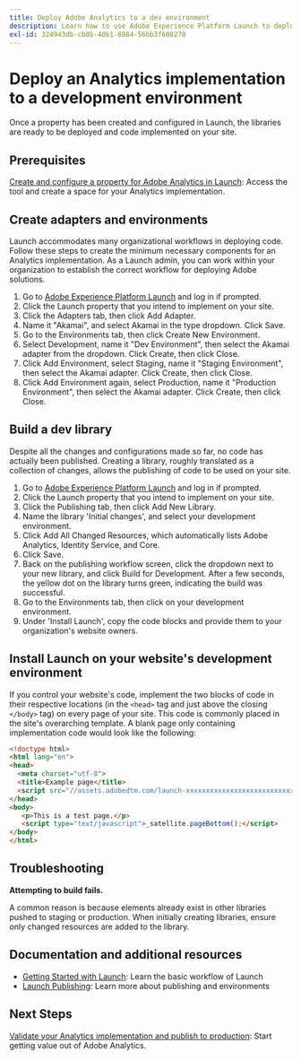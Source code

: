 ```yaml
---
title: Deploy Adobe Analytics to a dev environment
description: Learn how to use Adobe Experience Platform Launch to deploy Adobe Analytics to your development environment.
exl-id: 324943db-cb0b-40b1-8884-56bb3f608278
---
```

# Deploy an Analytics implementation to a development environment

Once a property has been created and configured in Launch, the libraries are ready to be deployed and code implemented on your site.

## Prerequisites

[Create and configure a property for Adobe Analytics in Launch](create-analytics-property.md): Access the tool and create a space for your Analytics implementation.

## Create adapters and environments

Launch accommodates many organizational workflows in deploying code. Follow these steps to create the minimum necessary components for an Analytics implementation. As a Launch admin, you can work within your organization to establish the correct workflow for deploying Adobe solutions.

1. Go to [Adobe Experience Platform Launch](https://launch.adobe.com) and log in if prompted.
2. Click the Launch property that you intend to implement on your site.
3. Click the Adapters tab, then click Add Adapter.
4. Name it "Akamai", and select Akamai in the type dropdown. Click Save.
5. Go to the Environments tab, then click Create New Environment.
6. Select Development, name it "Dev Environment", then select the Akamai adapter from the dropdown. Click Create, then click Close.
7. Click Add Environment, select Staging, name it "Staging Environment", then select the Akamai adapter. Click Create, then click Close.
8. Click Add Environment again, select Production, name it "Production Environment", then select the Akamai adapter. Click Create, then click Close.

## Build a dev library

Despite all the changes and configurations made so far, no code has actually been published. Creating a library, roughly translated as a collection of changes, allows the publishing of code to be used on your site.

1. Go to [Adobe Experience Platform Launch](https://launch.adobe.com) and log in if prompted.
2. Click the Launch property that you intend to implement on your site.
3. Click the Publishing tab, then click Add New Library.
4. Name the library 'Initial changes', and select your development environment.
5. Click Add All Changed Resources, which automatically lists Adobe Analytics, Identity Service, and Core.
6. Click Save.
7. Back on the publishing workflow screen, click the dropdown next to your new library, and click Build for Development. After a few seconds, the yellow dot on the library turns green, indicating the build was successful.
8. Go to the Environments tab, then click on your development environment.
9. Under 'Install Launch', copy the code blocks and provide them to your organization's website owners.

## Install Launch on your website's development environment

If you control your website's code, implement the two blocks of code in their respective locations (in the `<head>` tag and just above the closing `</body>` tag) on every page of your site. This code is commonly placed in the site's overarching template. A blank page only containing implementation code would look like the following:

```html
<!doctype html>
<html lang="en">
<head>
  <meta charset="utf-8">
  <title>Example page</title>
  <script src="//assets.adobedtm.com/launch-xxxxxxxxxxxxxxxxxxxxxxxxxxxxxxxxxx-development.min.js"></script>
</head>
<body>
   <p>This is a test page.</p>
   <script type="text/javascript">_satellite.pageBottom();</script>
</body>
</html>
```

## Troubleshooting

**Attempting to build fails.**

A common reason is because elements already exist in other libraries pushed to staging or production. When initially creating libraries, ensure only changed resources are added to the library.

## Documentation and additional resources

- [Getting Started with Launch](https://experienceleague.adobe.com/docs/launch/using/intro/get-started/quick-start.html): Learn the basic workflow of Launch
- [Launch Publishing](https://experienceleague.adobe.com/docs/launch/using/reference/publish/overview.html): Learn more about publishing and environments

## Next Steps

[Validate your Analytics implementation and publish to production](validate-publish-prod.md): Start getting value out of Adobe Analytics.
